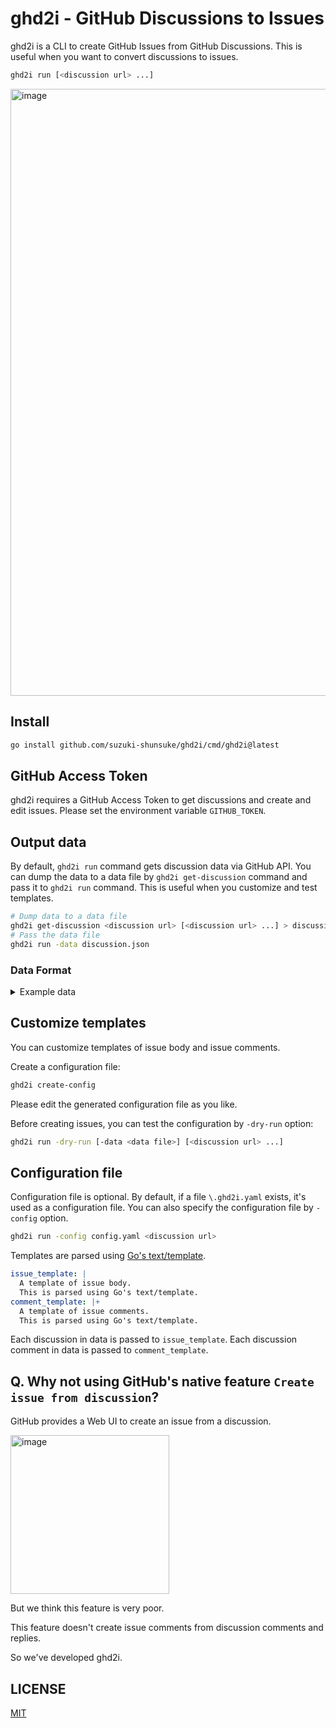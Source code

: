 # ghd2i - GitHub Discussions to Issues

ghd2i is a CLI to create GitHub Issues from GitHub Discussions.
This is useful when you want to convert discussions to issues.

```sh
ghd2i run [<discussion url> ...]
```

<img width="971" alt="image" src="https://github.com/user-attachments/assets/acb9019a-bc2d-4676-aa02-5407ccc854ab">

## Install

```sh
go install github.com/suzuki-shunsuke/ghd2i/cmd/ghd2i@latest
```

## GitHub Access Token

ghd2i requires a GitHub Access Token to get discussions and create and edit issues.
Please set the environment variable `GITHUB_TOKEN`.

## Output data

By default, `ghd2i run` command gets discussion data via GitHub API.
You can dump the data to a data file by `ghd2i get-discussion` command and pass it to `ghd2i run` command.
This is useful when you customize and test templates.

```sh
# Dump data to a data file
ghd2i get-discussion <discussion url> [<discussion url> ...] > discussion.json
# Pass the data file
ghd2i run -data discussion.json
```

### Data Format

<details>
<summary>Example data</summary>

```json
{
  "Discussions": [
    {
      "ID": "D_kwDODTmpTc4APQPc",
      "Title": "test",
      "Body": "test discussion",
      "URL": "https://github.com/suzuki-shunsuke/test-github-action/discussions/54",
      "ClosedAt": "2024-12-02T22:44:10Z",
      "CreatedAt": "2022-04-10T01:15:58Z",
      "UpdatedAt": "2024-12-02T22:44:27Z",
      "AnswerChosenAt": "2022-04-10T01:24:57Z",
      "UpvoteCount": 1,
      "Repo": {
        "Owner": "suzuki-shunsuke",
        "Name": "test-github-action"
      },
      "Author": {
        "Login": "suzuki-shunsuke",
        "AvatarURL": "https://avatars.githubusercontent.com/u/13323303?u=afedf0091bfd70a6a79c55f6aca781c94cb862f7\u0026v=4"
      },
      "Category": {
        "Name": "Q\u0026A",
        "Emoji": ":pray:"
      },
      "Comments": [
        {
          "ID": "DC_kwDODTmpTc4AJrky",
          "Body": "test comment",
          "URL": "https://github.com/suzuki-shunsuke/test-github-action/discussions/54#discussioncomment-2537778",
          "Author": {
            "Login": "suzuki-shunsuke",
            "AvatarURL": "https://avatars.githubusercontent.com/u/13323303?u=afedf0091bfd70a6a79c55f6aca781c94cb862f7\u0026v=4"
          },
          "CreatedAt": "2022-04-10T01:19:33Z",
          "Reactions": {
            "👍": {
              "Emoji": "👍",
              "Count": 1
            },
            "😕": {
              "Emoji": "😕",
              "Count": 1
            }
          },
          "Replies": [
            {
              "ID": "DC_kwDODTmpTc4AJrk2",
              "Body": "test reply",
              "URL": "https://github.com/suzuki-shunsuke/test-github-action/discussions/54#discussioncomment-2537782",
              "UpvoteCount": 0,
              "Reactions": {},
              "Author": {
                "Login": "suzuki-shunsuke",
                "AvatarURL": "https://avatars.githubusercontent.com/u/13323303?u=afedf0091bfd70a6a79c55f6aca781c94cb862f7\u0026v=4"
              },
              "CreatedAt": "2022-04-10T01:21:03Z",
              "IsAnswer": false,
              "IsMinimized": false
            }
          ],
          "UpvoteCount": 1,
          "IsAnswer": true,
          "IsMinimized": false
        },
        {
          "ID": "DC_kwDODTmpTc4AJtD_",
          "Body": "test comment 2",
          "URL": "https://github.com/suzuki-shunsuke/test-github-action/discussions/54#discussioncomment-2543871",
          "Author": {
            "Login": "suzuki-shunsuke",
            "AvatarURL": "https://avatars.githubusercontent.com/u/13323303?u=afedf0091bfd70a6a79c55f6aca781c94cb862f7\u0026v=4"
          },
          "CreatedAt": "2022-04-11T11:07:27Z",
          "Reactions": {},
          "Replies": [],
          "UpvoteCount": 1,
          "IsAnswer": false,
          "IsMinimized": false
        }
      ],
      "Labels": [
        "foo",
        "aws/terraform-ci"
      ],
      "Answer": {
        "ID": "DC_kwDODTmpTc4AJrky",
        "Body": "test comment",
        "CreatedAt": "2022-04-10T01:19:33Z",
        "UpvoteCount": 1,
        "Author": {
          "Login": "suzuki-shunsuke",
          "AvatarURL": "https://avatars.githubusercontent.com/u/13323303?u=afedf0091bfd70a6a79c55f6aca781c94cb862f7\u0026v=4"
        },
        "Reactions": {
          "👍": {
            "Emoji": "👍",
            "Count": 1
          },
          "😕": {
            "Emoji": "😕",
            "Count": 1
          }
        }
      },
      "Reactions": {},
      "Locked": true,
      "Closed": true
    }
  ]
}
```

</details>

## Customize templates

You can customize templates of issue body and issue comments.

Create a configuration file:

```sh
ghd2i create-config
```

Please edit the generated configuration file as you like.

Before creating issues, you can test the configuration by `-dry-run` option:

```sh
ghd2i run -dry-run [-data <data file>] [<discussion url> ...]
```

## Configuration file

Configuration file is optional.
By default, if a file `\.ghd2i.yaml` exists, it's used as a configuration file.
You can also specify the configuration file by `-config` option.

```sh
ghd2i run -config config.yaml <discussion url>
```

Templates are parsed using [Go's text/template](https://pkg.go.dev/text/template).

```yaml
issue_template: |
  A template of issue body.
  This is parsed using Go's text/template.
comment_template: |+
  A template of issue comments.
  This is parsed using Go's text/template.
```

Each discussion in data is passed to `issue_template`.
Each discussion comment in data is passed to `comment_template`.

## Q. Why not using GitHub's native feature `Create issue from discussion`?

GitHub provides a Web UI to create an issue from a discussion.

<img width="254" alt="image" src="https://github.com/user-attachments/assets/2899fc15-3c6b-4ea0-8d3a-65d162032c67">

But we think this feature is very poor.

This feature doesn't create issue comments from discussion comments and replies.

So we've developed ghd2i.

## LICENSE

[MIT](LICENSE)

